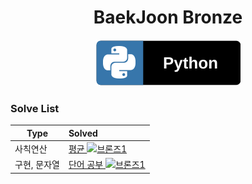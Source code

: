 <div align="center">
  <h1>BaekJoon Bronze</h1>
  <img src="https://github.com/Kim-SuBin/Kim-SuBin/blob/master/svg/dev/languages/python.svg" alt="Python" />
</div>


### Solve List
|Type|Solved|
|---|:---|
|사칙연산|[평균 <img src="https://d2gd6pc034wcta.cloudfront.net/tier/5.svg" alt="브론즈1" height="13" />](./1546.py)|
|구현, 문자열|[단어 공부 <img src="https://d2gd6pc034wcta.cloudfront.net/tier/5.svg" alt="브론즈1" height="13" />](./1157.py)|